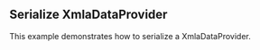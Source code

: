 ## Serialize XmlaDataProvider
This example demonstrates how to serialize a XmlaDataProvider.

[//]: <keywords:serialization, xmla, olap>
